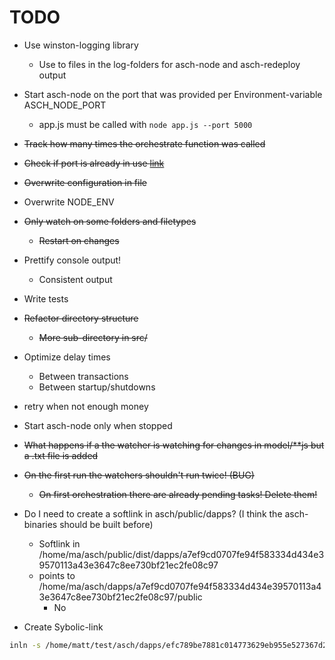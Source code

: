 # TODO
* Use winston-logging library
    * Use to files in the log-folders for asch-node and asch-redeploy output
* Start asch-node on the port that was provided per Environment-variable ASCH_NODE_PORT
   * app.js must be called with `node app.js --port 5000`

* ~~Track how many times the orchestrate function was called~~
* ~~Check if port is already in use [link](https://www.npmjs.com/package/is-port-available)~~
* ~~Overwrite configuration in file~~
* Overwrite NODE_ENV
* ~~Only watch on some folders and filetypes~~
  * ~~Restart on changes~~
* Prettify console output!
  * Consistent output
* Write tests
* ~~Refactor directory structure~~
  * ~~More sub-directory in src/~~
* Optimize delay times
  * Between transactions
  * Between startup/shutdowns

* retry when not enough money


* Start asch-node only when stopped
* ~~What happens if a the watcher is watching for changes in model/**js but a .txt file is added~~
* ~~On the first run the watchers shouldn't run twice! (BUG)~~
   * ~~On first orchestration there are already pending tasks! Delete them!~~
* Do I need to create a softlink in asch/public/dapps? (I think the asch-binaries should be built before)
   * Softlink in /home/ma/asch/public/dist/dapps/a7ef9cd0707fe94f583334d434e39570113a43e3647c8ee730bf21ec2fe08c97
   * points to /home/ma/asch/dapps/a7ef9cd0707fe94f583334d434e39570113a43e3647c8ee730bf21ec2fe08c97/public
      * No
* Create Sybolic-link 
```bash
inln -s /home/matt/test/asch/dapps/efc789be7881c014773629eb955e527367d247e2885d6f00f6030137fc5e8d35/public /home/matt/test/asch/public/dist/dapps/efc789be7881c014773629eb955e527367d247e2885d6f00f6030137fc5e8d35
```
